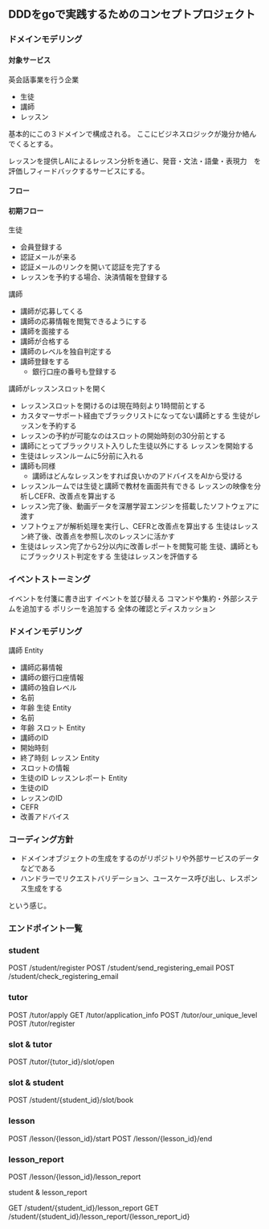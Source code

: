 ## DDDをgoで実践するためのコンセプトプロジェクト

### ドメインモデリング

#### 対象サービス

英会話事業を行う企業

- 生徒
- 講師
- レッスン

基本的にこの３ドメインで構成される。
ここにビジネスロジックが幾分か絡んでくるとする。

レッスンを提供しAIによるレッスン分析を通じ、発音・文法・語彙・表現力　を評価しフィードバックするサービスにする。

#### フロー

#### 初期フロー

生徒
- 会員登録する
- 認証メールが来る
- 認証メールのリンクを開いて認証を完了する
- レッスンを予約する場合、決済情報を登録する

講師
- 講師が応募してくる
- 講師の応募情報を閲覧できるようにする
- 講師を面接する
- 講師が合格する
- 講師のレベルを独自判定する
- 講師登録をする
  - 銀行口座の番号も登録する

講師がレッスンスロットを開く
- レッスンスロットを開けるのは現在時刻より1時間前とする
- カスタマーサポート経由でブラックリストになってない講師とする
生徒がレッスンを予約する
- レッスンの予約が可能なのはスロットの開始時刻の30分前とする
- 講師にとってブラックリスト入りした生徒以外にする
レッスンを開始する
- 生徒はレッスンルームに5分前に入れる
- 講師も同様
  - 講師はどんなレッスンをすれば良いかのアドバイスをAIから受ける
- レッスンルームでは生徒と講師で教材を画面共有できる
レッスンの映像を分析しCEFR、改善点を算出する
- レッスン完了後、動画データを深層学習エンジンを搭載したソフトウェアに渡す
- ソフトウェアが解析処理を実行し、CEFRと改善点を算出する
生徒はレッスン終了後、改善点を参照し次のレッスンに活かす
- 生徒はレッスン完了から2分以内に改善レポートを閲覧可能
生徒、講師ともにブラックリスト判定をする
生徒はレッスンを評価する


### イベントストーミング

イベントを付箋に書き出す
イベントを並び替える
コマンドや集約・外部システムを追加する
ポリシーを追加する
全体の確認とディスカッション

### ドメインモデリング

講師 Entity
- 講師応募情報 
- 講師の銀行口座情報
- 講師の独自レベル
- 名前
- 年齢
生徒 Entity
- 名前
- 年齢
スロット Entity
- 講師のID
- 開始時刻
- 終了時刻
レッスン Entity
- スロットの情報
- 生徒のID
レッスンレポート Entity
- 生徒のID
- レッスンのID
- CEFR
- 改善アドバイス


### コーディング方針

- ドメインオブジェクトの生成をするのがリポジトリや外部サービスのデータなどである
- ハンドラーでリクエストバリデーション、ユースケース呼び出し、レスポンス生成をする

という感じ。

### エンドポイント一覧

### student

POST /student/register
POST /student/send_registering_email
POST /student/check_registering_email

### tutor

POST /tutor/apply
GET /tutor/application_info
POST /tutor/our_unique_level
POST /tutor/register

### slot & tutor

POST /tutor/{tutor_id}/slot/open

### slot & student

POST /student/{student_id}/slot/book

### lesson

POST /lesson/{lesson_id}/start
POST /lesson/{lesson_id}/end

### lesson_report

POST /lesson/{lesson_id}/lesson_report

student & lesson_report

GET /student/{student_id}/lesson_report
GET /student/{student_id}/lesson_report/{lesson_report_id}

